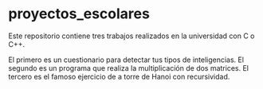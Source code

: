 # proyectos_escolares
Este repositorio contiene tres trabajos realizados en la universidad con C o C++.

El primero es un cuestionario para detectar tus tipos de inteligencias. 
El segundo es un programa que realiza la multiplicación de dos matrices.
El tercero es el famoso ejercicio de a torre de Hanoi con recursividad.
